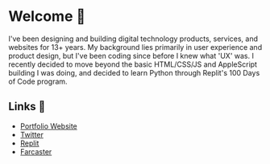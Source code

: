 # Welcome 👋

I've been designing and building digital technology products, services, and websites for 13+ years. My background lies primarily in user experience and product design, but I've been coding since before I knew what 'UX' was. I recently decided to move beyond the basic HTML/CSS/JS and AppleScript building I was doing, and decided to learn Python through Replit's 100 Days of Code program.

## Links 🔗
- [Portfolio Website](https://www.mxmnr.com)
- [Twitter](https://www.twitter.com/mxmnr)
- [Replit](https://www.replit.com/@mxmnr)
- [Farcaster](https://fcast.me/mxmnr)

<!--
**MxMnr/MxMnr** is a ✨ _special_ ✨ repository because its `README.md` (this file) appears on your GitHub profile.

Here are some ideas to get you started:

- 🔭 I’m currently working on ...
- 🌱 I’m currently learning ...
- 👯 I’m looking to collaborate on ...
- 🤔 I’m looking for help with ...
- 💬 Ask me about ...
- 📫 How to reach me: ...
- 😄 Pronouns: ...
- ⚡ Fun fact: ...
-->
